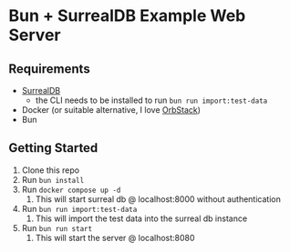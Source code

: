 # Bun + SurrealDB Example Web Server

## Requirements

- [SurrealDB](https://docs.surrealdb.com/docs/installation/overview)
  - the CLI needs to be installed to run `bun run import:test-data`
- Docker (or suitable alternative, I love [OrbStack](https://orbstack.dev/))
- Bun

## Getting Started

1. Clone this repo
2. Run `bun install`
3. Run `docker compose up -d`
   1. This will start surreal db @ localhost:8000 without authentication
4. Run `bun run import:test-data`
   1. This will import the test data into the surreal db instance
5. Run `bun run start`
   1. This will start the server @ localhost:8080
